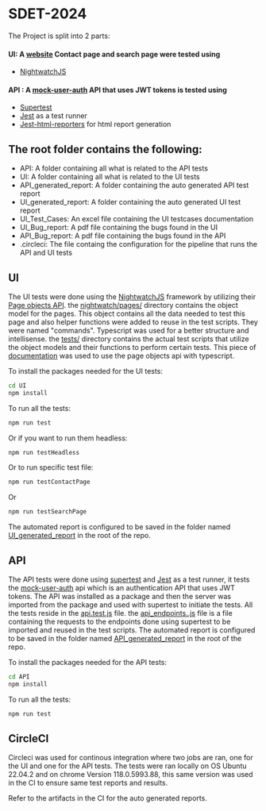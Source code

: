 # SDET-2024

The Project is split into 2 parts:

#### UI: A [website](http://automationpractice.multiformis.com/) Contact page and search page were tested using

- [NightwatchJS](https://nightwatchjs.org/)

#### API : A [mock-user-auth](https://github.com/thiagoluiznunes/mock-user-auth) API that uses JWT tokens is tested using

- [Supertest](https://github.com/ladjs/supertest)
- [Jest](https://github.com/jestjs/jest) as a test runner
- [Jest-html-reporters](https://github.com/Hazyzh/jest-html-reporters) for html report generation

## The root folder contains the following:

- API: A folder containing all what is related to the API tests
- UI: A folder containing all what is related to the UI tests
- API_generated_report: A folder containing the auto generated API test report
- UI_generated_report: A folder containing the auto generated UI test report
- UI_Test_Cases: An excel file containing the UI testcases documentation
- UI_Bug_report: A pdf file containing the bugs found in the UI
- API_Bug_report: A pdf file containing the bugs found in the API
- .circleci: The file containg the configuration for the pipeline that runs the API and UI tests

## UI

The UI tests were done using the [NightwatchJS](https://nightwatchjs.org/) framework by utilizing their [Page objects API](https://nightwatchjs.org/api/pageobject/index.html). the [nightwatch/pages/](https://github.com/msalem99/SDET-2024/tree/main/UI/nightwatch/pages) directory contains the object model for the pages. This object contains all the data needed to test this page and also helper functions were added to reuse in the test scripts. They were named "commands". Typescript was used for a better structure and intellisense. the [tests/](https://github.com/msalem99/SDET-2024/tree/main/UI/test) directory contains the actual test scripts that utilize the object models and their functions to perform certain tests. This piece of [documentation](<https://github.com/nightwatchjs/nightwatch/wiki/Page-objects-with-Nightwatch-v3-(TypeScript)>) was used to use the page objects api with typescript.

To install the packages needed for the UI tests:

```bash
cd UI
npm install
```

To run all the tests:

```bash
npm run test
```

Or if you want to run them headless:

```bash
npm run testHeadless
```

Or to run specific test file:

```bash
npm run testContactPage
```

Or

```bash
npm run testSearchPage
```

The automated report is configured to be saved in the folder named [UI_generated_report](https://github.com/msalem99/SDET-2024/tree/main/UI_generated_report/nightwatch-html-report) in the root of the repo.

## API

The API tests were done using [supertest](https://github.com/ladjs/supertest) and [Jest](https://github.com/jestjs/jest) as a test runner, it tests the [mock-user-auth](https://github.com/thiagoluiznunes/mock-user-auth) api which is an authentication API that uses JWT tokens. The API was installed as a package and then the server was imported from the package and used with supertest to initiate the tests. All the tests reside in the [api.test.js](https://github.com/msalem99/SDET-2024/blob/main/API/api.test.js) file. the [api_endpoints..js](https://github.com/msalem99/SDET-2024/blob/main/API/api_endpoints.js) file is a file containing the requests to the endpoints done using supertest to be imported and reused in the test scripts. The automated report is configured to be saved in the folder named [API_generated_report](https://github.com/msalem99/SDET-2024/tree/main/API_generated_report) in the root of the repo.

To install the packages needed for the API tests:

```bash
cd API
npm install
```

To run all the tests:

```bash
npm run test
```

## CircleCI

Circleci was used for continous integration where two jobs are ran, one for the UI and one for the API tests. The tests were ran locally on OS Ubuntu 22.04.2 and on chrome Version 118.0.5993.88, this same version was used in the CI to ensure same test reports and results.

Refer to the artifacts in the CI for the auto generated reports.
